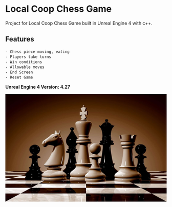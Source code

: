 # Local Coop Chess Game

Project for Local Coop Chess Game built in Unreal Engine 4 with c++.

## Features

	- Chess piece moving, eating
	- Players take turns
	- Win conditions
	- Allowable moves
	- End Screen
	- Reset Game
	
**Unreal Engine 4 Version: 4.27**

<img src="./Cover.jpg">
